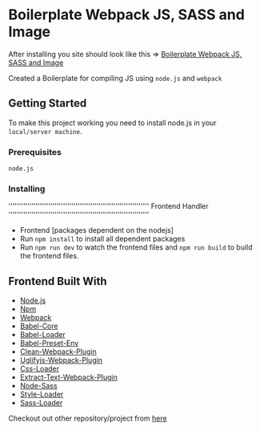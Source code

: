 # Boilerplate Webpack JS, SASS and Image
After installing you site should look like this => [Boilerplate Webpack JS, SASS and Image](https://abhaypai.github.io/boilerplate-webpack-js-sass-image)

Created a Boilerplate for compiling JS using `node.js` and `webpack`

## Getting Started
To make this project working you need to install node.js in your `local/server machine`.

### Prerequisites
`node.js`

### Installing

'''''''''''''''''''''''''''''''''''''''''''''''''''''''''''''''''''
Frontend Handler
'''''''''''''''''''''''''''''''''''''''''''''''''''''''''''''''''''
* Frontend [packages dependent on the nodejs]
* Run `npm install` to install all dependent packages
* Run `npm run dev` to watch the frontend files and `npm run build` to build the frontend files.

## Frontend Built With
* [Node.js](https://nodejs.org/)
* [Npm](https://www.npmjs.com/)
* [Webpack](https://webpack.js.org/)
* [Babel-Core](https://www.npmjs.com/package/babel-core)
* [Babel-Loader](https://www.npmjs.com/package/babel-loader)
* [Babel-Preset-Env](https://www.npmjs.com/package/babel-preset-env)
* [Clean-Webpack-Plugin](https://www.npmjs.com/package/webpack-clean-plugin)
* [Uglifyjs-Webpack-Plugin](https://www.npmjs.com/package/uglifyjs-webpack-plugin)
* [Css-Loader](https://www.npmjs.com/package/css-loader)
* [Extract-Text-Webpack-Plugin](https://www.npmjs.com/package/extract-text-webpack-plugin)
* [Node-Sass](https://www.npmjs.com/package/node-sass)
* [Style-Loader](https://www.npmjs.com/package/style-loader)
* [Sass-Loader](https://www.npmjs.com/package/sass-loader)

Checkout out other repository/project from [here](https://github.com/AbhayPai/)
